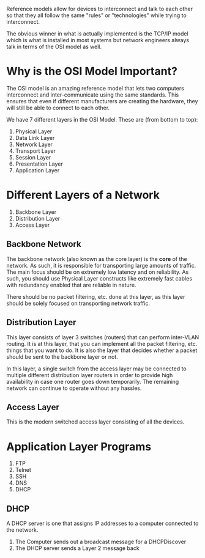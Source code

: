 Reference models allow for devices to interconnect and talk to each other so that they all follow the same "rules" or "technologies" while trying to interconnect.

The obvious winner in what is actually implemented is the TCP/IP model which is what is installed in most systems but network engineers always talk in terms of the OSI model as well.
# Why is the OSI Model Important?
The OSI model is an amazing reference model that lets two computers interconnect and inter-communicate using the same standards. This ensures that even if different manufacturers are creating the hardware, they will still be able to connect to each other.

We have 7 different layers in the OSI Model. These are (from bottom to top):
1. Physical Layer
2. Data Link Layer
3. Network Layer
4. Transport Layer
5. Session Layer
6. Presentation Layer
7. Application Layer
# Different Layers of a Network
1. Backbone Layer
2. Distribution Layer
3. Access Layer
## Backbone Network
The backbone network (also known as the core layer) is the **core** of the network. As such, it is responsible for transporting large amounts of traffic. The main focus should be on extremely low latency and on reliability. As such, you should use Physical Layer constructs like extremely fast cables with redundancy enabled that are reliable in nature.

There should be no packet filtering, etc. done at this layer, as this layer should be solely focused on transporting network traffic.
## Distribution Layer
This layer consists of layer 3 switches (routers) that can perform inter-VLAN routing. It is at this layer, that you can implement all the packet filtering, etc. things that you want to do. It is also the layer that decides whether a packet should be sent to the backbone layer or not. 

In this layer, a single switch from the access layer may be connected to multiple different distribution layer routers in order to provide high availability in case one router goes down temporarily. The remaining network can continue to operate without any hassles.
## Access Layer
This is the modern switched access layer consisting of all the devices.
# Application Layer Programs
1. FTP
2. Telnet
3. SSH
4. DNS
5. DHCP
## DHCP
A DHCP server is one that assigns IP addresses to a computer connected to the network.
1. The Computer sends out a broadcast message for a DHCPDiscover
2. The DHCP server sends a Layer 2 message back




